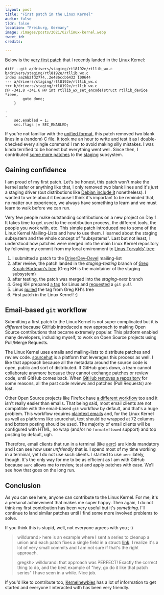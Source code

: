 ```yaml
---
layout: post
title: "First patch in the Linux Kernel"
audio: false
tldr: false
location: "Freiburg, Germany"
image: /images/posts/2021/02/linux-kernel.webp
tweet_id:
credits:

---
```


Below is the [very first patch][1] that I recently landed in the Linux Kernel:

```
diff --git a/drivers/staging/rtl8192e/rtllib_wx.c b/drivers/staging/rtl8192e/rtllib_wx.c
index aa26b2fd2774..2e486ccb6432 100644
--- a/drivers/staging/rtl8192e/rtllib_wx.c
+++ b/drivers/staging/rtl8192e/rtllib_wx.c
@@ -341,8 +341,6 @@ int rtllib_wx_set_encode(struct rtllib_device *ieee,
 		goto done;
 	}

-
-
 	sec.enabled = 1;
 	sec.flags |= SEC_ENABLED;
```

If you're not familiar with the [unified format][2], this patch removed two
blank lines in a (random) C file. It took me an hour to write and test it as I
double-checked every single command I ran to avoid making silly mistakes. I was
kinda terrified to be honest but everything went well. Since then, I contributed
[some more patches][4] to the [staging][3] subsystem.

## Gaining confidence

I am proud of my first patch. Let's be honest, this patch won't make the kernel
safer or anything like that, I only removed two blank lines and it's _just_ a
staging driver (but distributions like [Debian include it][9] nonetheless). I
wanted to write about it because I think it's important to be reminded that, no
matter our experience, we always have something to learn and we must learn to
walk before we can run.

Very few people make outstanding contributions on a new project on Day 1. It
takes time to get used to the contribution process, the different tools, the
people you work with, etc. This simple patch introduced me to some of the Linux
Kernel Mailing-Lists and how to use them. I learned about the staging subsystem
and the whole concept of "subsystems". Last but not least, I understood how
patches were merged into the main Linux Kernel repository by following my commit
from my local environment to [Linus Torvalds' tree][5]:

1. I submitted a patch to the [DriverDev-Devel][15] mailing-list
2. after review, the patch landed in the _staging-testing_ branch of [Greg
   Kroah-Hartman's tree][3] (Greg KH is the maintainer of the staging subsystem)
3. after testing, the patch was merged into the _staging-next_ branch
4. Greg KH prepared [a tag][6] for Linus and [requested][7] a `git pull`
5. Linus [pulled][8] the tag from Greg KH's tree
6. First patch in the Linux Kernel! :)

## Email-based `git` workflow

Submitting a first patch to the Linux Kernel is not super complicated but it is
_different_ because GitHub introduced a new approach to making Open Source
contributions that became extremely popular. This platform enabled many
developers, including myself, to work on Open Source projects using Pull/Merge
Requests.

The Linux Kernel uses emails and mailing-lists to distribute patches and review
code. [sourcehut][10] is a platform that leverages this process as well. I like
that approach because all the metadata around the source code is open, public
and sort of distributed. If GitHub goes down, a team cannot collaborate anymore
because they cannot exchange patches or review code, until GitHub comes back.
When [GitHub removes a repository][12] for some reasons, all the past code
reviews and patches (Pull Requests) are lost.

Other Open Source projects like Firefox have [a different workflow][11] too and
it isn't really easier than emails. That being said, most email clients are not
compatible with the email-based `git` workflow by default, and that's a huge
problem. This workflow requires [plaintext emails][13] and, for the Linux Kernel
as well as platforms like sourcehut, text should be wrapped at 72 columns and
bottom posting should be used. The majority of email clients will be configured
with HTML, no wrap (and/or no `format=flowed` support) and top posting by
default, ugh.

Therefore, email clients that run in a terminal (like [aerc][14]) are kinda
mandatory and I can see how user _unfriendly_ that is. I spend most of my time
working in a terminal, yet I do not use such clients. I started to use `aerc`
lately, though. It's the only way for me to be as efficient as I am with GitHub
because `aerc` allows me to review, test and apply patches with ease. We'll see
how that goes on the long run.

## Conclusion

As you can see here, anyone can contribute to the Linux Kernel. For me, it's a
personal achievement that makes me super happy. Then again, I do not think my
first contribution has been very useful but it's _something_. I'll continue to
land similar patches until I find some more involved problems to solve.

If you think this is stupid, well, not everyone agrees with you ;-)

> willdurand> here is an example where I sent a series to cleanup a union and
> each patch fixes a single field in a struct: [link][17]. I realize it's a lot
> of very small commits and I am not sure if that's the right approach.
>
> gregkh> willdurand: that approach was PERFECT! Exactly the correct thing to do,
> and the best example of "hey, go do it like that patch series" I have seen in a
> while.  Nice job.

If you'd like to contribute too, [Kernelnewbies][16] has a lot of information to
get started and everyone I interacted with has been very friendly.

[1]: https://lore.kernel.org/driverdev-devel/20210213034711.14823-1-will+git@drnd.me/
[2]: https://en.wikipedia.org/wiki/Diff#Unified_format
[3]: https://git.kernel.org/pub/scm/linux/kernel/git/gregkh/staging.git/
[4]: https://lore.kernel.org/driverdev-devel/?q=a:will+git@drnd.me
[5]: https://git.kernel.org/pub/scm/linux/kernel/git/torvalds/linux.git/
[6]: https://git.kernel.org/pub/scm/linux/kernel/git/gregkh/staging.git/tag/?h=staging-5.12-rc1
[7]: https://lore.kernel.org/lkml/YCqhISE0U6%2FUJoLb@kroah.com/
[8]: https://git.kernel.org/pub/scm/linux/kernel/git/torvalds/linux.git/commit/?id=5d99aa093b566d234b51b7822c67059e2bd3ed8d
[9]: https://wiki.debian.org/rtl819x
[10]: https://sourcehut.org/
[11]: https://twitter.com/couac/status/1245323812729753600
[12]: https://twitter.com/grhmc/status/1334138105738256389
[13]: https://useplaintext.email/
[14]: https://aerc-mail.org/
[15]: https://lore.kernel.org/driverdev-devel/
[16]: https://kernelnewbies.org/
[17]: https://lore.kernel.org/driverdev-devel/20210219101206.18036-1-will+git@drnd.me/T/#u
